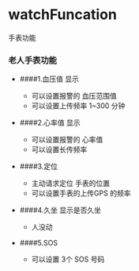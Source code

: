 # watchFuncation
手表功能


### 老人手表功能

+  ####1.血压值 显示
	- 可以设置报警的 血压范围值
	- 可以设置上传频率  1~300 分钟
		
+  ####2.心率值 显示
	- 可以设置报警的 心率值
	- 可以设置长传频率
+  ####3.定位
	- 主动请求定位 手表的位置
	- 可以设置手表的上传GPS 的频率
+ ####4.久坐 显示是否久坐
	- 人没动
+ ####5.SOS
	- 可以设置 3个 SOS 号码
	
